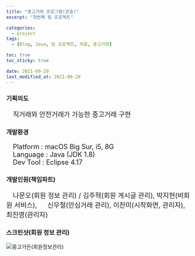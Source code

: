 ```yaml
---
title: "중고거래 프로그램(콘솔)"
excerpt: "첫번째 팀 프로젝트"

categories:
  - project
tags:
  - [Blog, Java, 팀 프로젝트, 처음, 중고거래]

toc: true
toc_sticky: true

date: 2021-09-29
last_modified_at: 2021-09-29
---
```


### 기획의도
<p style="font-size:18px;">&emsp;직거래와 안전거래가 가능한 중고거래 구현</p>

### 개발환경
<p style="font-size:18px;">
&emsp;Platform : macOS Big Sur, i5, 8G<br>
&emsp;Language : Java (JDK 1.8)<br>
&emsp;Dev Tool : Eclipse 4.17
</p>

### 개발인원(책임파트)
<p style="font-size:18px;">&emsp;나문오(회원 정보 관리) / 김주혁(회원 게시글 관리), 박지현(비회원 서비스),
                           &emsp; 신우철(안심거래 관리), 이찬미(시작화면, 관리자), 최진영(관리자)</p>

### 스크린샷(회원 정보 관리)
![중고가든(회원정보관리)](https://user-images.githubusercontent.com/65845572/135231190-df7d0013-ccef-449f-9e59-f99f20714587.gif)
